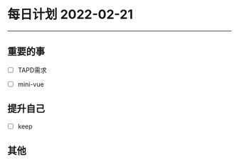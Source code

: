 #  每日计划 2022-02-21
---
## 重要的事
- [ ]  TAPD需求
- [ ]  mini-vue 




## 提升自己
- [ ]  keep
  



## 其他








